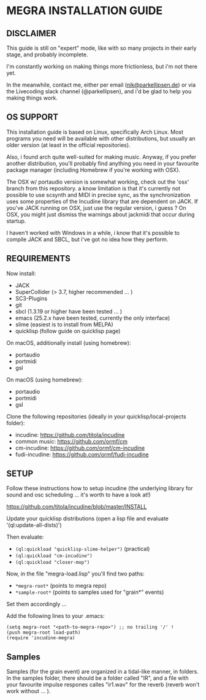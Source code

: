 # MEGRA INSTALLATION GUIDE

## DISCLAIMER
This guide is still on "expert" mode, like with so many
projects in their early stage, and probably incomplete.

I'm constantly working on making things more frictionless,
but i'm not there yet.

In the meanwhile, contact me, either per email (nik@parkellipsen.de)
	    or via the Livecoding slack channel (@parkellipsen),
	    and i'd be glad to help you making things work. 

## OS SUPPORT
This installation guide is based on Linux, specifically Arch Linux.
Most programs you need will be available with other distributions, but
usually an older version (at least in the official repositories).

Also, i found arch quite well-suited for making music. Anyway, if you prefer
another distribution, you'll probably find anything you need in your favourite
package manager (including Homebrew if you're working with OSX).

The OSX w/ portaudio version is somewhat working, check out the 'osx' branch from this repository.
a know limitation is that it's currently not possible to use scsynth and MIDI in precise
sync, as the synchronization uses some properties of the Incudine library that are
dependent on JACK. If you've JACK running on OSX, just use the regular version, i guess ?
On OSX, you might just dismiss the warnings about jackmidi that occur during startup.

I haven't worked with Windows in a while, i know that it's possible to compile
JACK and SBCL, but i've got no idea how they perform.

## REQUIREMENTS

Now install:
- JACK
- SuperCollider (> 3.7, higher recommended ... )
- SC3-Plugins
- git
- sbcl (1.3.19 or higher have been tested ... )
- emacs (25.2.x have been tested, currently the only interface)
- slime (easiest is to install from MELPA)
- quicklisp (follow guide on quicklisp page)

On macOS, additionally install (using homebrew):
- portaudio
- portmidi
- gsl

On macOS (using homebrew):
- portaudio
- portmidi
- gsl


Clone the following repositories (ideally in your quicklisp/local-projects folder):
- incudine:       https://github.com/titola/incudine
- common music:   https://github.com/ormf/cm
- cm-incudine:    https://github.com/ormf/cm-incudine
- fudi-incudine:  https://github.com/ormf/fudi-incudine

## SETUP

Follow these instructions how to setup incudine (the underlying library for
sound and osc scheduling ... it's worth to have a look at!)

https://github.com/titola/incudine/blob/master/INSTALL

Update your quicklisp distributions (open a lisp file and
evaluate '(ql:update-all-dists)')

Then evaluate:
- `(ql:quickload "quicklisp-slime-helper")` (practical)
- `(ql:quickload "cm-incudine")`
- `(ql:quickload "closer-mop")`

Now, in the file "megra-load.lisp" you'll find two paths:

- `*megra-root*` (points to megra repo)
- `*sample-root*` (points to samples used for "grain*" events)

Set them accordingly ... 

Add the following lines to your .emacs:

```
(setq megra-root "<path-to-megra-repo>") ;; no trailing '/' !  
(push megra-root load-path)
(require 'incudine-megra)
```

## Samples

Samples (for the grain event) are organized in a tidal-like
manner, in folders. In the samples folder, there should be a folder
called "IR", and a file with your favourite impulse respones calles "ir1.wav"
for the reverb (reverb won't work without ... ).


